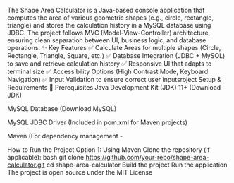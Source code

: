 The Shape Area Calculator is a Java-based console application that computes the area of various geometric shapes (e.g., circle, rectangle, triangle) and stores the calculation history in a MySQL database using JDBC. The project follows MVC (Model-View-Controller) architecture, ensuring clean separation between UI, business logic, and database operations. 
✨ Key Features
✅ Calculate Areas for multiple shapes (Circle, Rectangle, Triangle, Square, etc.)
✅ Database Integration (JDBC + MySQL) to save and retrieve calculation history
✅ Responsive UI that adapts to terminal size
✅ Accessibility Options (High Contrast Mode, Keyboard Navigation)
✅ Input Validation to ensure correct user inputsroject Setup & Requirements
🔹 Prerequisites
Java Development Kit (JDK) 11+ (Download JDK)

MySQL Database (Download MySQL)

MySQL JDBC Driver (Included in pom.xml for Maven projects)

Maven (For dependency management -

 How to Run the Project
Option 1: Using Maven
Clone the repository (if applicable):
bash
git clone https://github.com/your-repo/shape-area-calculator.git
cd shape-area-calculator
Build the project 
Run the application
The project is open source under the MIT License 




